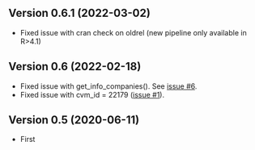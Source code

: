 ## Version 0.6.1 (2022-03-02)

- Fixed issue with cran check on oldrel (new pipeline only available in R>4.1)

## Version 0.6 (2022-02-18)

- Fixed issue with get_info_companies(). See [issue #6](https://github.com/msperlin/GetDFPData2/issues/6/).
- Fixed issue with cvm_id = 22179 ([issue #1](https://github.com/msperlin/GetDFPData2/issues/1/)).

## Version 0.5 (2020-06-11)

- First
